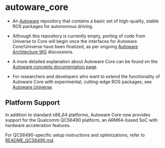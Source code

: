 # autoware_core

- An [Autoware](https://github.com/autowarefoundation/autoware) repository that contains a basic set of high-quality, stable ROS packages for autonomous driving.

- Although this repository is currently empty, porting of code from Universe to Core will begin once the interfaces for Autoware Core/Universe have been finalized, as per ongoing [Autoware Architecture WG](https://github.com/autowarefoundation/autoware/discussions?discussions_q=label%3Aarchitecture_wg) discussions.
- A more detailed explanation about Autoware Core can be found on the [Autoware concepts documentation page](https://autowarefoundation.github.io/autoware-documentation/main/design/autoware-concepts/#the-core-module).

- For researchers and developers who want to extend the functionality of Autoware Core with experimental, cutting-edge ROS packages, see [Autoware Universe](https://github.com/autowarefoundation/autoware_universe).

## Platform Support

In addition to standard x86_64 platforms, Autoware Core now provides support for the Qualcomm QCS6490 platform, an ARM64-based SoC with hardware acceleration features. 

For QCS6490-specific setup instructions and optimizations, refer to [README_QCS6490.md](README_QCS6490.md).
